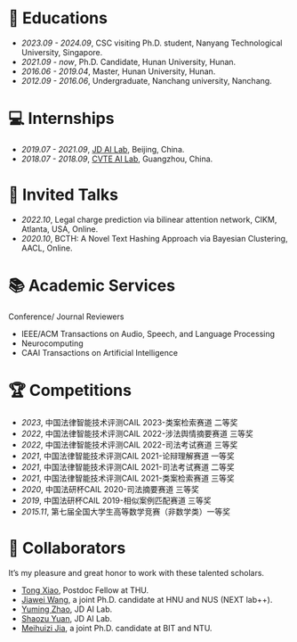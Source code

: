 
# 📖 Educations
- *2023.09 - 2024.09*, CSC visiting Ph.D. student, Nanyang Technological University, Singapore.
- *2021.09 - now*, Ph.D. Candidate, Hunan University, Hunan.
- *2016.06 - 2019.04*, Master, Hunan University, Hunan.
- *2012.09 - 2016.06*, Undergraduate, Nanchang university, Nanchang.

# 💻 Internships
- *2019.07 - 2021.09*, [JD AI Lab](https://www.jd.com/), Beijing, China.
- *2018.07 - 2018.09*, [CVTE AI Lab](https://research.cvte.com/?locale=en-US), Guangzhou, China.

# 💬 Invited Talks
- *2022.10*, Legal charge prediction via bilinear attention network, CIKM, Atlanta, USA, Online.
- *2020.10*, BCTH: A Novel Text Hashing Approach via Bayesian Clustering, AACL, Online.

# 📚 Academic Services
Conference/ Journal Reviewers
- IEEE/ACM Transactions on Audio, Speech, and Language Processing
- Neurocomputing
- CAAI Transactions on Artificial Intelligence

# 🏆 Competitions
- *2023*, 中国法律智能技术评测CAIL 2023-类案检索赛道 二等奖
- *2022*, 中国法律智能技术评测CAIL 2022-涉法舆情摘要赛道 三等奖
- *2022*, 中国法律智能技术评测CAIL 2022-司法考试赛道 三等奖
- *2021*, 中国法律智能技术评测CAIL 2021-论辩理解赛道 一等奖
- *2021*, 中国法律智能技术评测CAIL 2021-司法考试赛道 二等奖
- *2021*, 中国法律智能技术评测CAIL 2021-类案检索赛道 三等奖
- *2020*, 中国法研杯CAIL 2020-司法摘要赛道 三等奖
- *2019*, 中国法研杯CAIL 2019-相似案例匹配赛道 三等奖
- *2015.11*, 第七届全国大学生高等数学竞赛（非数学类）一等奖

# 🤝 Collaborators
It’s my pleasure and great honor to work with these talented scholars.
- [Tong Xiao](https://tongxiao-cs.github.io/), Postdoc Fellow at THU.
- [Jiawei Wang](https://scholar.google.com.hk/citations?user=ijtp4KIAAAAJ&hl=zh-CN), a joint Ph.D. candidate at HNU and NUS (NEXT lab++).
- [Yuming Zhao](https://scholar.google.com/citations?user=_wnpdNcAAAAJ&hl=zh-CN), JD AI Lab.
- [Shaozu Yuan](https://scholar.google.com.hk/citations?user=k_5RuqgAAAAJ&hl=zh-CN), JD AI Lab.
- [Meihuizi Jia](https://jmhz24.github.io), a joint Ph.D. candidate at BIT and NTU.
